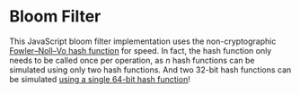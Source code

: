Bloom Filter
============

This JavaScript bloom filter implementation uses the non-cryptographic
[Fowler–Noll–Vo hash function][1] for speed.  In fact, the hash function only
needs to be called once per operation, as *n* hash functions can be simulated
using only two hash functions.  And two 32-bit hash functions can be simulated
[using a single 64-bit hash function][2]!

[1]: http://isthe.com/chongo/tech/comp/fnv/
[2]: http://willwhim.wordpress.com/2011/09/03/producing-n-hash-functions-by-hashing-only-once/
